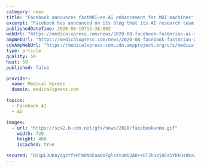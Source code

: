 ```yaml
---
category: news
title: "Facebook announces fastMRI—an AI enhancement for MRI machines"
excerpt: "Facebook has announced on its blog that its AI research team has been working with radiologists at NYU Langone Health to create an AI system that can speed up MRI machines. A paper written by the team describing the new technology is to be published in the American Journal of Roentgenology."
publishedDateTime: 2020-08-19T13:38:00Z
webUrl: "https://medicalxpress.com/news/2020-08-facebook-fastmrian-ai-mri-machines.html"
ampWebUrl: "https://medicalxpress.com/news/2020-08-facebook-fastmrian-ai-mri-machines.amp"
cdnAmpWebUrl: "https://medicalxpress-com.cdn.ampproject.org/c/s/medicalxpress.com/news/2020-08-facebook-fastmrian-ai-mri-machines.amp"
type: article
quality: 59
heat: 59
published: false

provider:
  name: Medical Xpress
  domain: medicalxpress.com

topics:
  - Facebook AI
  - AI

images:
  - url: "https://scx2.b-cdn.net/gfx/news/2020/facebookanno.gif"
    width: 720
    height: 480
    isCached: true

secured: "DIspL3UKAyqg2tf+MTmRNbEaa0OFglsXtuNQ3AD++UT3hUVj8Ez5YDkQs0kaZGTfaU+fnjMBPAUzn+F22T5ZKzMIIQ2nHHrA/PzJ81M1R3AmsDu3xIFCinnE9ryUbdJKvPekBhZ2NdSv3ED54NVj/yMvq/xZiwHPbdpMXGTXumiZo/nj/gEIWmbMnFBeAJtGGt5YicJkr6BfZTn0Ah31m6jDH5LhkOrROgP4iekHtozwXt2gtLO4yM1rlZsxMLLS0nBTMYPwssfxINxVVroMOVtLzP8XOmrq2TTIj5gqRqanY7mxWpGCGCSEnYepkgAXADskIm7u80tXoCe9n1frng==;xHSe8zcyW6UWh/84GA+i4A=="
---
```


